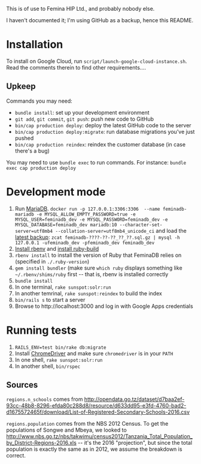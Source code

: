 This is of use to Femina HIP Ltd., and probably nobody else.

I haven't documented it; I'm using GitHub as a backup, hence this README.

Installation
============

To install on Google Cloud, run `script/launch-google-cloud-instance.sh`. Read
the comments therein to find other requirements....

Upkeep
------

Commands you may need:

* `bundle install`: set up your development environment
* `git add`, `git commit`, `git push`: push new code to GitHub
* `bin/cap production deploy`: deploy the latest GitHub code to the server
* `bin/cap production deploy:migrate`: run database migrations you've just pushed
* `bin/cap production reindex`: reindex the customer database (in case there's a bug)

You may need to use `bundle exec` to run commands. For instance:
`bundle exec cap production deploy`

Development mode
================

1. Run [MariaDB](https://mariadb.org/). `docker run -p 127.0.0.1:3306:3306  --name feminadb-mariadb -e MYSQL_ALLOW_EMPTY_PASSWORD=true -e MYSQL_USER=feminadb_dev -e MYSQL_PASSWORD=feminadb_dev -e MYSQL_DATABASE=feminadb_dev mariadb:10 --character-set-server=utf8mb4 --collation-server=utf8mb4_unicode_ci` and load the
   [latest backup](https://console.cloud.google.com/storage/browser/feminadb-backups/?project=feminadb):
   `zcat feminadb-????-??-??_??_??.sql.gz | mysql -h 127.0.0.1 -ufeminadb_dev -pfeminadb_dev feminadb_dev`
2. [Install rbenv](https://github.com/rbenv/rbenv#installation) and
   [install ruby-build](https://github.com/rbenv/ruby-build#installation)
3. `rbenv install` to install the version of Ruby that FeminaDB relies on
   (specified in `./.ruby-version`)
4. `gem install bundler` (make sure `which ruby` displays something like
   `~/.rbenv/shims/ruby` first -- that is, rbenv is installed correctly
5. `bundle install`
6. In one terminal, `rake sunspot:solr:run`
7. In another temrinal, `rake sunspot:reindex` to build the index
8. `bin/rails s` to start a server
9. Browse to http://localhost:3000 and log in with Google Apps credentials

Running tests
=============

1. `RAILS_ENV=test bin/rake db:migrate`
1. Install [ChromeDriver](https://sites.google.com/a/chromium.org/chromedriver/)
   and make sure `chromedriver` is in your `PATH`
1. In one shell, `rake sunspot:solr:run`
1. In another shell, `bin/rspec`

Sources
-------

`regions.n_schools` comes from http://opendata.go.tz/dataset/d7baa2ef-93cc-48b8-8296-efda80c288d8/resource/d633dd95-e3fd-4760-bad2-d1675572465f/download/List-of-Registered-Secondary-Schools-2016.csv

`regions.population` comes from the NBS 2012 Census. To get the populations of
Songwe and Mbeya, we looked to http://www.nbs.go.tz/nbs/takwimu/census2012/Tanzania_Total_Population_by_District-Regions-2016.xls
-- it's the 2016 "projection", but since the total population is exactly the
same as in 2012, we assume the breakdown is correct.
